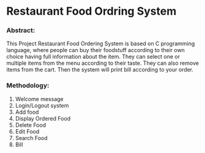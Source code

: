 # Restaurant Food Ordring System
### Abstract:

This Project Restaurant Food Ordering System is based on C programming language, where people can buy their foodstuff according to their own choice having full information about the item. They can select one or multiple items from the menu according to their taste. They can also remove items from the cart. Then the system will print bill according to your order. 

### Methodology:
1.  Welcome message
2.	Login/Logout system
3.  Add food
4.  Display Ordered Food
5.  Delete Food 
6.	Edit Food
7.	Search Food
8.  Bill

